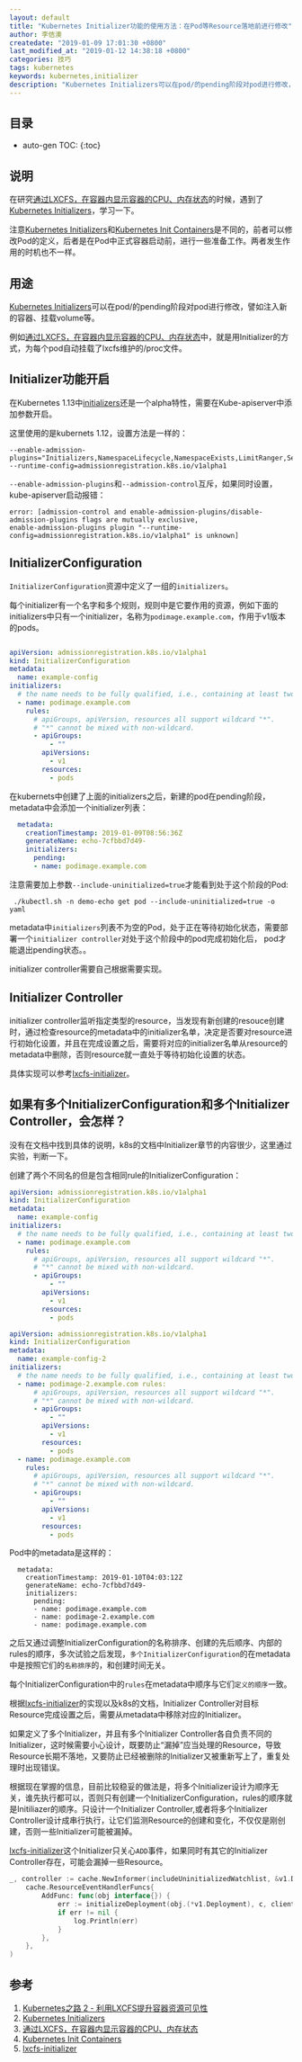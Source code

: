 ```yaml
---
layout: default
title: "Kubernetes Initializer功能的使用方法：在Pod等Resource落地前进行修改"
author: 李佶澳
createdate: "2019-01-09 17:01:30 +0800"
last_modified_at: "2019-01-12 14:38:18 +0800"
categories: 技巧
tags: kubernetes
keywords: kubernetes,initializer
description: "Kubernetes Initializers可以在pod/的pending阶段对pod进行修改，譬如注入新的容器、挂载volume等"
---
```


## 目录
* auto-gen TOC:
{:toc}

## 说明

在研究[通过LXCFS，在容器内显示容器的CPU、内存状态][3]的时候，遇到了[Kubernetes Initializers][2]，学习一下。

注意[Kubernetes Initializers][2]和[Kubernetes Init Containers][4]是不同的，前者可以修改Pod的定义，后者是在Pod中正式容器启动前，进行一些准备工作。两者发生作用的时机也不一样。

## 用途
 
[Kubernetes Initializers][2]可以在pod/的pending阶段对pod进行修改，譬如注入新的容器、挂载volume等。

例如[通过LXCFS，在容器内显示容器的CPU、内存状态][3]中，就是用Initializer的方式，为每个pod自动挂载了lxcfs维护的/proc文件。

## Initializer功能开启

在Kubernetes 1.13中[initializers][2]还是一个alpha特性，需要在Kube-apiserver中添加参数开启。

这里使用的是kubernets 1.12，设置方法是一样的：

	--enable-admission-plugins="Initializers,NamespaceLifecycle,NamespaceExists,LimitRanger,SecurityContextDeny,ServiceAccount,ResourceQuota"
	--runtime-config=admissionregistration.k8s.io/v1alpha1

`--enable-admission-plugins`和`--admission-control`互斥，如果同时设置，kube-apiserver启动报错：

	error: [admission-control and enable-admission-plugins/disable-admission-plugins flags are mutually exclusive, 
	enable-admission-plugins plugin "--runtime-config=admissionregistration.k8s.io/v1alpha1" is unknown]

## InitializerConfiguration

`InitializerConfiguration`资源中定义了一组的`initializers`。

每个initializer有一个名字和多个规则，规则中是它要作用的资源，例如下面的initializers中只有一个initializer，名称为`podimage.example.com`，作用于v1版本的pods。

```yaml

apiVersion: admissionregistration.k8s.io/v1alpha1
kind: InitializerConfiguration
metadata:
  name: example-config
initializers:
  # the name needs to be fully qualified, i.e., containing at least two "."
  - name: podimage.example.com
    rules:
      # apiGroups, apiVersion, resources all support wildcard "*".
      # "*" cannot be mixed with non-wildcard.
      - apiGroups:
          - ""
        apiVersions:
          - v1
        resources:
          - pods

```

在kubernets中创建了上面的initializers之后，新建的pod在pending阶段，metadata中会添加一个initializer列表：

```yaml
  metadata:
    creationTimestamp: 2019-01-09T08:56:36Z
    generateName: echo-7cfbbd7d49-
    initializers:
      pending:
      - name: podimage.example.com
```

注意需要加上参数`--include-uninitialized=true`才能看到处于这个阶段的Pod:

```
 ./kubectl.sh -n demo-echo get pod --include-uninitialized=true -o yaml
```

metadata中`initializers`列表不为空的Pod，处于正在等待初始化状态，需要部署一个`initializer controller`对处于这个阶段中的pod完成初始化后， pod才能退出pending状态。。

initializer controller需要自己根据需要实现。

## Initializer Controller

initializer controller监听指定类型的resource，当发现有新创建的resouce创建时，通过检查resource的metadata中的initializer名单，决定是否要对resource进行初始化设置，并且在完成设置之后，需要将对应的initializer名单从resource的metadata中删除，否则resource就一直处于等待初始化设置的状态。

具体实现可以参考[lxcfs-initializer][5]。

## 如果有多个InitializerConfiguration和多个Initializer Controller，会怎样？

没有在文档中找到具体的说明，k8s的文档中Initializer章节的内容很少，这里通过实验，判断一下。

创建了两个不同名的但是包含相同rule的InitializerConfiguration：

```yaml
apiVersion: admissionregistration.k8s.io/v1alpha1
kind: InitializerConfiguration
metadata:
  name: example-config
initializers:
  # the name needs to be fully qualified, i.e., containing at least two "."
  - name: podimage.example.com
    rules:
      # apiGroups, apiVersion, resources all support wildcard "*".
      # "*" cannot be mixed with non-wildcard.
      - apiGroups:
          - ""
        apiVersions:
          - v1
        resources:
          - pods

```

```yaml
apiVersion: admissionregistration.k8s.io/v1alpha1
kind: InitializerConfiguration
metadata:
  name: example-config-2
initializers:
  # the name needs to be fully qualified, i.e., containing at least two "."
  - name: podimage-2.example.com rules:
      # apiGroups, apiVersion, resources all support wildcard "*".
      # "*" cannot be mixed with non-wildcard.
      - apiGroups:
          - ""
        apiVersions:
          - v1
        resources:
          - pods
  - name: podimage.example.com
    rules:
      # apiGroups, apiVersion, resources all support wildcard "*".
      # "*" cannot be mixed with non-wildcard.
      - apiGroups:
          - ""
        apiVersions:
          - v1
        resources:
          - pods
```

Pod中的metadata是这样的：

```
  metadata:
    creationTimestamp: 2019-01-10T04:03:12Z
    generateName: echo-7cfbbd7d49-
    initializers:
      pending:
      - name: podimage.example.com
      - name: podimage-2.example.com
      - name: podimage.example.com
```

之后又通过调整InitializerConfiguration的名称排序、创建的先后顺序、内部的rules的顺序，多次试验之后发现，`多个InitializerConfiguration`的在metadata中是按照它们的`名称排序`的，和创建时间无关。

每个InitializerConfiguration中的`rules`在metadata中顺序与它们`定义的顺序`一致。

根据[lxcfs-initializer][5]的实现以及k8s的文档，Initializer Controller对目标Resource完成设置之后，需要从metadata中移除对应的Initializer。

如果定义了多个Initializer，并且有多个Initializer Controller各自负责不同的Initializer，这时候需要小心设计，既要防止“漏掉”应当处理的Resource，导致Resource长期不落地，又要防止已经被删除的Initializer又被重新写上了，重复处理时出现错误。

根据现在掌握的信息，目前比较稳妥的做法是，将多个Initializer设计为顺序无关，谁先执行都可以，否则只有创建一个InitializerConfiguration，rules的顺序就是Initiliazer的顺序。只设计一个Initializer Controller,或者将多个Initializer Controller设计成串行执行，让它们监测Resource的创建和变化，不仅仅是刚创建，否则一些Initializer可能被漏掉。

[lxcfs-initializer][5]这个Initializer只关心`ADD`事件，如果同时有其它的Initializer Controller存在，可能会漏掉一些Resource。

```go
_, controller := cache.NewInformer(includeUninitializedWatchlist, &v1.Deployment{}, resyncPeriod,
	cache.ResourceEventHandlerFuncs{
		AddFunc: func(obj interface{}) {
			err := initializeDeployment(obj.(*v1.Deployment), c, clientset)
			if err != nil {
				log.Println(err)
			}
		},
	},
)
```

## 参考

1. [Kubernetes之路 2 - 利用LXCFS提升容器资源可见性 ][1]
2. [Kubernetes Initializers][2]
3. [通过LXCFS，在容器内显示容器的CPU、内存状态][3]
4. [Kubernetes Init Containers][4]
5. [lxcfs-initializer][5]

[1]: https://yq.aliyun.com/articles/566208/ "Kubernetes之路 2 - 利用LXCFS提升容器资源可见性 "
[2]: https://kubernetes.io/docs/reference/access-authn-authz/extensible-admission-controllers/#initializers "Kubernetes Initializers"
[3]: https://www.lijiaocn.com/%E6%8A%80%E5%B7%A7/2019/01/09/kubernetes-lxcfs-docker-container.html "通过LXCFS，在容器内显示容器的CPU、内存状态"
[4]: https://kubernetes.io/docs/concepts/workloads/pods/init-containers/ "Kubernetes Init Containers"
[5]: https://github.com/lijiaocn/lxcfs-initializer "lxcfs-initializer"

